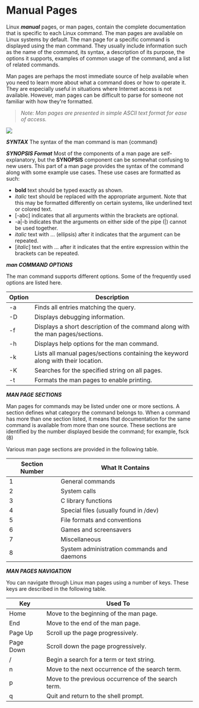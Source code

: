 # Manual Pages

Linux **_manual_** pages, or man pages, contain the complete documentation that is specific to each Linux command. The man pages are available on Linux systems by default. The man page for a specific command is displayed using the man command. They usually include information such as the name of the command, its syntax, a description of its purpose, the options it supports, examples of common usage of the command, and a list of related commands.

Man pages are perhaps the most immediate source of help available when you need to learn more about what a command does or how to operate it. They are especially useful in situations where Internet access is not available. However, man pages can be difficult to parse for someone not familiar with how they're formatted.

> _Note: Man pages are presented in simple ASCII text format for ease of access._

![](manualpage.png)


**_SYNTAX_** The syntax of the man command is man {command}

**_SYNOPSIS Format_** Most of the components of a man page are self-explanatory, but the **SYNOPSIS** component can be somewhat confusing to new users. This part of a man page provides the syntax of the command along with some example use cases. These use cases are formatted as such:

-   **bold** text should be typed exactly as shown.
-   _italic_ text should be replaced with the appropriate argument. Note that this may be formatted differently on certain systems, like underlined text or colored text.
-   \[-abc\] indicates that all arguments within the brackets are optional.
-   \-a|-b indicates that the arguments on either side of the pipe (|) cannot be used together.
-   _italic_ text with ... (ellipsis) after it indicates that the argument can be repeated.
-   \[_italic_\] text with ... after it indicates that the entire expression within the brackets can be repeated.

**_man COMMAND OPTIONS_**

The man command supports different options. Some of the frequently used options are listed here.

Option | Description
------- | -------
\-a | Finds all entries matching the query.
\-D | Displays debugging information.
\-f | Displays a short description of the command along with the man pages/sections.
\-h | Displays help options for the man command.
\-k | Lists all manual pages/sections containing the keyword along with their location.
\-K | Searches for the specified string on all pages.
\-t | Formats the man pages to enable printing.

  
**_MAN PAGE SECTIONS_**

Man pages for commands may be listed under one or more sections. A section defines what category the command belongs to. When a command has more than one section listed, it means that documentation for the same command is available from more than one source. These sections are identified by the number displayed beside the command; for example, fsck (8)

Various man page sections are provided in the following table.

Section Number | What It Contains
------ | ------
1 | General commands
2 | System calls
3 | C library functions
4 | Special files (usually found in /dev)
5 | File formats and conventions
6 | Games and screensavers
7 | Miscellaneous
8 | System administration commands and daemons

  
**_MAN PAGES NAVIGATION_**

You can navigate through Linux man pages using a number of keys. These keys are described in the following table.

Key | Used To
------- | ------
Home | Move to the beginning of the man page.
End | Move to the end of the man page.
Page Up | Scroll up the page progressively.
Page Down | Scroll down the page progressively.
/ | Begin a search for a term or text string.
n | Move to the next occurrence of the search term.
p | Move to the previous occurrence of the search term.
q | Quit and return to the shell prompt.